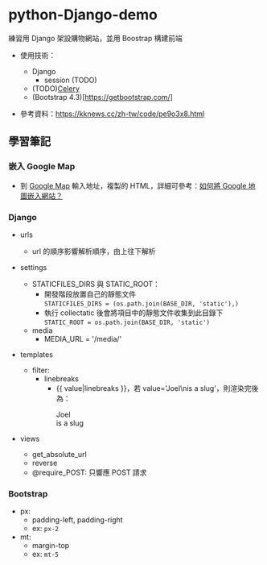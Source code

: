 # python-Django-demo
練習用 Django 架設購物網站，並用 Boostrap 構建前端
- 使用技術：
    - Django
        - session (TODO)
    - (TODO)[Celery](http://www.celeryproject.org/)
    - (Bootstrap 4.3)[https://getbootstrap.com/]

- 參考資料：https://kknews.cc/zh-tw/code/pe9o3x8.html

## 學習筆記

### 嵌入 Google Map
- 到 [Google Map](https://www.google.com.tw/maps/preview?hl=zh-TW) 輸入地址，複製的 HTML，詳細可參考：[如何將 Google 地圖嵌入網站？](https://medium.com/@zoejoyuliao/%E5%A6%82%E4%BD%95%E5%9C%A8%E7%B6%B2%E7%AB%99%E5%B5%8C%E5%85%A5-google-%E5%9C%B0%E5%9C%96-636d3452b80d)

### Django
- urls
    - url 的順序影響解析順序，由上往下解析
- settings
    - STATICFILES_DIRS 與 STATIC_ROOT：
        - 開發階段放置自己的靜態文件  
        `STATICFILES_DIRS = (os.path.join(BASE_DIR, 'static'),)`
        - 執行 collectatic 後會將項目中的靜態文件收集到此目錄下
        `STATIC_ROOT = os.path.join(BASE_DIR, 'static')`
    - media
        - MEDIA_URL = '/media/'

- templates
    - filter:
        - linebreaks
            - {{ value|linebreaks }}，若 value='Joel\nis a slug'，則渲染完後為：<p>Joel<br>is a slug</p>

- views
    - get_absolute_url
    - reverse
    - @require_POST: 只響應 POST 請求 

### Bootstrap
- px:
    - padding-left, padding-right
    - ex: `px-2`
- mt:
    - margin-top
    - ex: `mt-5`
